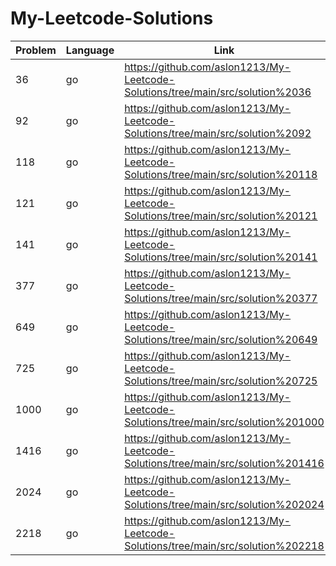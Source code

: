 # My-Leetcode-Solutions

| Problem | Language | Link                                                                             |
| ------- | -------- | -------------------------------------------------------------------------------- |
| 36      | go       | https://github.com/aslon1213/My-Leetcode-Solutions/tree/main/src/solution%2036   |
| 92      | go       | https://github.com/aslon1213/My-Leetcode-Solutions/tree/main/src/solution%2092   |
| 118     | go       | https://github.com/aslon1213/My-Leetcode-Solutions/tree/main/src/solution%20118  |
| 121     | go       | https://github.com/aslon1213/My-Leetcode-Solutions/tree/main/src/solution%20121  |
| 141     | go       | https://github.com/aslon1213/My-Leetcode-Solutions/tree/main/src/solution%20141  |
| 377     | go       | https://github.com/aslon1213/My-Leetcode-Solutions/tree/main/src/solution%20377  |
| 649     | go       | https://github.com/aslon1213/My-Leetcode-Solutions/tree/main/src/solution%20649  |
| 725     | go       | https://github.com/aslon1213/My-Leetcode-Solutions/tree/main/src/solution%20725  |
| 1000    | go       | https://github.com/aslon1213/My-Leetcode-Solutions/tree/main/src/solution%201000 |
| 1416    | go       | https://github.com/aslon1213/My-Leetcode-Solutions/tree/main/src/solution%201416 |
| 2024    | go       | https://github.com/aslon1213/My-Leetcode-Solutions/tree/main/src/solution%202024 |
| 2218    | go       | https://github.com/aslon1213/My-Leetcode-Solutions/tree/main/src/solution%202218 |
